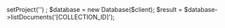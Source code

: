 <?php

use Appwrite\Client;
use Appwrite\Services\Database;

$client = new Client();

$client
    ->setProject('')
;

$database = new Database($client);

$result = $database->listDocuments('[COLLECTION_ID]');
